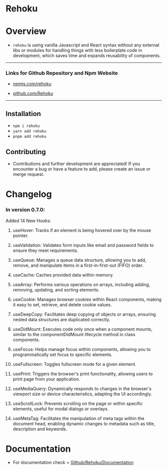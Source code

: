 # Rehoku 

# Overview

- `rehoku` is using vanilla Javascript and React syntax without any external libs or modules for handling things with less boilerplate code in development, which saves time and expands reusability of components.

---

### Links for Github Repository and Npm Website

- [npmjs.com/rehoku](https://www.npmjs.com/package/rehoku?activeTab=readme)

- [github.com/Rehoku](https://github.com/latids/Rehoku)

---

## Installation

- `npm i rehoku`
- `yarn add rehoku`
- `pnpm add rehoku`

## Contributing

- Contributions and further development are appreciated! If you encounter a bug or have a feature to add, please create an issue or merge request.

# Changelog

### In version 0.7.0:

Added 14 New Hooks:

1. useHover: Tracks if an element is being hovered over by the mouse pointer.

2. useValidation: Validates form inputs like email and password fields to ensure they meet requirements.

3. useQueue: Manages a queue data structure, allowing you to add, remove, and manipulate items in a first-in-first-out (FIFO) order.

4. useCache: Caches provided data within memory.

5. useArray: Performs various operations on arrays, including adding, removing, updating, and sorting elements.

6. useCookie: Manages browser cookies within React components, making it easy to set, retrieve, and delete cookie values.

7. useDeepCopy: Facilitates deep copying of objects or arrays, ensuring nested data structures are duplicated correctly.

8. useDidMount: Executes code only once when a component mounts, similar to the componentDidMount lifecycle method in class components.

9. useFocus: Helps manage focus within components, allowing you to programmatically set focus to specific elements.

10. useFullscreen: Toggles fullscreen mode for a given element.

11. usePrint: Triggers the browser's print functionality, allowing users to print page from your application.

12. useMediaQuery: Dynamically responds to changes in the browser's viewport size or device characteristics, adapting the UI accordingly.

13. useScrollLock: Prevents scrolling on the page or within specific elements, useful for modal dialogs or overlays.

14. useMetaTag: Facilitates the manipulation of meta tags within the document head, enabling dynamic changes to metadata such as title, description and keywords.

# Documentation

- For documentation check = [Github/Rehoku/Documentation](https://github.com/latids/Rehoku/blob/main/documentation/DOCUMENTATION.MD)
